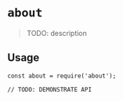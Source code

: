 # `about`

> TODO: description

## Usage

```
const about = require('about');

// TODO: DEMONSTRATE API
```
